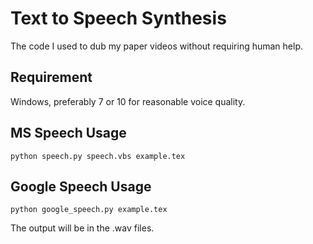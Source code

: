 # Text to Speech Synthesis #

The code I used to dub my paper videos without requiring human help.

## Requirement ##

Windows, preferably 7 or 10 for reasonable voice quality.

## MS Speech Usage ##

```
python speech.py speech.vbs example.tex

```
## Google Speech Usage ##
```
python google_speech.py example.tex

```

The output will be in the .wav files.
